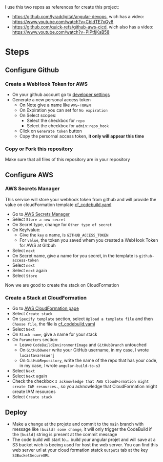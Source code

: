 I use this two repos as references for create this project:

- https://github.com/lyraddigital/angular-devops, wich has a video: https://www.youtube.com/watch?v=CbldTE7xGy8
- https://github.com/quick-refs/github-aws-cicd, wich also has a video: https://www.youtube.com/watch?v=PIPtfjKaB58

# Steps

## Configure Github

### Create a WebHook Token for AWS

- On your github account go to [developer settings](https://github.com/settings/tokens)
- Generate a new personal access token
  - On Note give a name like `AWS-TOKEN`
  - On Expiration you can set for `No expiration`
  - On Select scopes:
    - Select the checkbox for `repo`
    - Select the checkbox for `admin:repo_hook`
  - Click on `Generate token` button
  - Copy the persornal access token, **it only will appear this time**

### Copy or Fork this repository

Make sure that all files of this repository are in your repository

## Configure AWS

### AWS Secrets Manager

This service will store your webhook token from github and will provide the value on cloudFormation template [cf_codebuild.yaml](https://github.com/lucastavaresuerj/angular-build-to-s3/blob/main/cf_codebuild.yaml)

- Go to [AWS Secrets Manager
  ](https://console.aws.amazon.com/secretsmanager/home?region=us-east-1#!/home)
- Select `Store a new secret`
- On Secret type, change for `Other type of secret`
- On Key/value:
  - Give the `key` a name, is `GITHUB_ACCESS_TOKEN`
  - For `value`, the token you saved whem you created a WebHook Token for AWS at Gitbuh
- Select `next`
- On Secret name, give a name for you secret, in the template is `github-access-token`
- Select `next`
- Select `next` again
- Select `Store`

Now we are good to create the stack on CloudFormation

### Create a Stack at CloudFormation

- Go to [AWS CloudFormation page](https://console.aws.amazon.com/cloudformation/home?region=us-east-1#/)
- Select `Create stack`
- On `Specify template` section, select `Upload a template file` and then `Choose file`, the file is [cf_codebuild.yaml](https://github.com/lucastavaresuerj/angular-build-to-s3/blob/main/cf_codebuild.yaml)
- Select `Next`
- On `Stack name`, give a name for your stack
- On `Parameters` section:
  - Leave `CodeBuildEnvironmentImage` and `GitHubBranch` untouched
  - On `GitHubOwner` write your GitHub username, in my case, I wrote `lucastavaresuerj`
  - On `GitHubRepository`, write the name of the repo that has your code, in my case, I wrote `angular-build-to-s3`
- Select `Next`
- Select `Next` again
- Check the checkbox `I acknowledge that AWS CloudFormation might create IAM resources.`, so you acknowledge that CloudFormation might create IAM resources
- Select `Create stack`

## Deploy

- Make a change at the projete and commit to the `main` branch with message like `[build] some change`, it will only trigger the CodeBuild if the `[build]` string is present at the commit message
- The code build will start to... build your angular projet and will save at a S3 bucket wich is beeing used for host the web server. You can find this web server url at your cloud formation statck `Outputs` tab at the key `S3BucketSecureURL`
